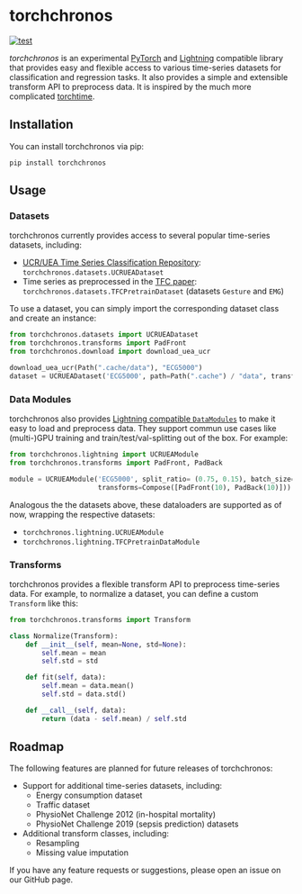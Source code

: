 # torchchronos
[![test](https://github.com/mauricekraus/torchchronos/actions/workflows/main.yml/badge.svg)](https://github.com/mauricekraus/torchchronos/actions/workflows/main.yml)

*torchchronos* is an experimental [PyTorch](https://pytorch.org/) and [Lightning](https://lightning.ai/pytorch-lightning/) compatible library that provides easy and flexible access to various time-series datasets for classification and regression tasks. It also provides a simple and extensible transform API to preprocess data.
It is inspired by the much more complicated [torchtime](https://github.com/philipdarke/torchtime).

## Installation
You can install torchchronos via pip:

`pip install torchchronos`

## Usage
### Datasets
torchchronos currently provides access to several popular time-series datasets, including:

- [UCR/UEA Time Series Classification Repository](https://www.timeseriesclassification.com/): `torchchronos.datasets.UCRUEADataset`
- Time series as preprocessed in the [TFC paper](https://github.com/mims-harvard/TFC-pretraining): `torchchronos.datasets.TFCPretrainDataset` (datasets `Gesture` and `EMG`)

To use a dataset, you can simply import the corresponding dataset class and create an instance:

```python
from torchchronos.datasets import UCRUEADataset
from torchchronos.transforms import PadFront
from torchchronos.download import download_uea_ucr

download_uea_ucr(Path(".cache/data"), "ECG5000")
dataset = UCRUEADataset('ECG5000', path=Path(".cache") / "data", transforms=PadFront(10))
```

### Data Modules
torchchronos also provides [Lightning compatible `DataModules`](https://lightning.ai/docs/pytorch/stable/data/datamodule.html) to make it easy to load and preprocess data. They support commun use cases like (multi-)GPU training and train/test/val-splitting out of the box. For example:

```python
from torchchronos.lightning import UCRUEAModule
from torchchronos.transforms import PadFront, PadBack

module = UCRUEAModule('ECG5000', split_ratio= (0.75, 0.15), batch_size= 32,
                      transforms=Compose([PadFront(10), PadBack(10)]))
```

Analogous the the datasets above, these dataloaders are supported as of now, wrapping the respective datasets:
- `torchchronos.lightning.UCRUEAModule`
- `torchchronos.lightning.TFCPretrainDataModule`

### Transforms
torchchronos provides a flexible transform API to preprocess time-series data. For example, to normalize a dataset, you can define a custom `Transform` like this:

```python
from torchchronos.transforms import Transform

class Normalize(Transform):
    def __init__(self, mean=None, std=None):
        self.mean = mean
        self.std = std

    def fit(self, data):
        self.mean = data.mean()
        self.std = data.std()

    def __call__(self, data):
        return (data - self.mean) / self.std
```

## Roadmap
The following features are planned for future releases of torchchronos:

- Support for additional time-series datasets, including:
    - Energy consumption dataset
    - Traffic dataset
    - PhysioNet Challenge 2012 (in-hospital mortality)
    - PhysioNet Challenge 2019 (sepsis prediction) datasets
- Additional transform classes, including:
    - Resampling
    - Missing value imputation

If you have any feature requests or suggestions, please open an issue on our GitHub page.
